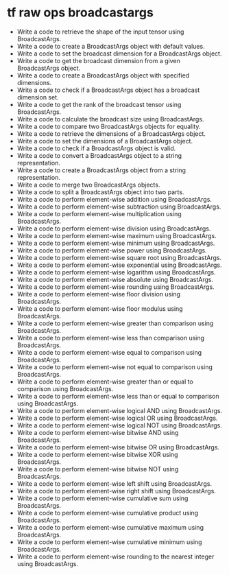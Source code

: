 # tf raw ops broadcastargs

- Write a code to retrieve the shape of the input tensor using BroadcastArgs.
- Write a code to create a BroadcastArgs object with default values.
- Write a code to set the broadcast dimension for a BroadcastArgs object.
- Write a code to get the broadcast dimension from a given BroadcastArgs object.
- Write a code to create a BroadcastArgs object with specified dimensions.
- Write a code to check if a BroadcastArgs object has a broadcast dimension set.
- Write a code to get the rank of the broadcast tensor using BroadcastArgs.
- Write a code to calculate the broadcast size using BroadcastArgs.
- Write a code to compare two BroadcastArgs objects for equality.
- Write a code to retrieve the dimensions of a BroadcastArgs object.
- Write a code to set the dimensions of a BroadcastArgs object.
- Write a code to check if a BroadcastArgs object is valid.
- Write a code to convert a BroadcastArgs object to a string representation.
- Write a code to create a BroadcastArgs object from a string representation.
- Write a code to merge two BroadcastArgs objects.
- Write a code to split a BroadcastArgs object into two parts.
- Write a code to perform element-wise addition using BroadcastArgs.
- Write a code to perform element-wise subtraction using BroadcastArgs.
- Write a code to perform element-wise multiplication using BroadcastArgs.
- Write a code to perform element-wise division using BroadcastArgs.
- Write a code to perform element-wise maximum using BroadcastArgs.
- Write a code to perform element-wise minimum using BroadcastArgs.
- Write a code to perform element-wise power using BroadcastArgs.
- Write a code to perform element-wise square root using BroadcastArgs.
- Write a code to perform element-wise exponential using BroadcastArgs.
- Write a code to perform element-wise logarithm using BroadcastArgs.
- Write a code to perform element-wise absolute using BroadcastArgs.
- Write a code to perform element-wise rounding using BroadcastArgs.
- Write a code to perform element-wise floor division using BroadcastArgs.
- Write a code to perform element-wise floor modulus using BroadcastArgs.
- Write a code to perform element-wise greater than comparison using BroadcastArgs.
- Write a code to perform element-wise less than comparison using BroadcastArgs.
- Write a code to perform element-wise equal to comparison using BroadcastArgs.
- Write a code to perform element-wise not equal to comparison using BroadcastArgs.
- Write a code to perform element-wise greater than or equal to comparison using BroadcastArgs.
- Write a code to perform element-wise less than or equal to comparison using BroadcastArgs.
- Write a code to perform element-wise logical AND using BroadcastArgs.
- Write a code to perform element-wise logical OR using BroadcastArgs.
- Write a code to perform element-wise logical NOT using BroadcastArgs.
- Write a code to perform element-wise bitwise AND using BroadcastArgs.
- Write a code to perform element-wise bitwise OR using BroadcastArgs.
- Write a code to perform element-wise bitwise XOR using BroadcastArgs.
- Write a code to perform element-wise bitwise NOT using BroadcastArgs.
- Write a code to perform element-wise left shift using BroadcastArgs.
- Write a code to perform element-wise right shift using BroadcastArgs.
- Write a code to perform element-wise cumulative sum using BroadcastArgs.
- Write a code to perform element-wise cumulative product using BroadcastArgs.
- Write a code to perform element-wise cumulative maximum using BroadcastArgs.
- Write a code to perform element-wise cumulative minimum using BroadcastArgs.
- Write a code to perform element-wise rounding to the nearest integer using BroadcastArgs.